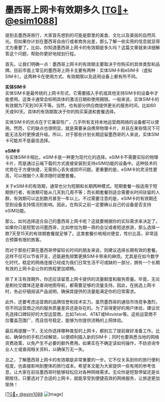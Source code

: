 # 墨西哥上网卡有效期多久 [[TG💪+ @esim1088](https://t.me/s/esim1088)]

提到去墨西哥旅行，大家首先想到的可能是那里的美食、文化以及美丽的自然风光。但如果你计划在墨西哥自由行或者商务出差，那么了解一些实用的信息就显得尤为重要了。比如，你知道墨西哥上网卡的有效期是多久吗？这篇文章就来详细解答这个问题，帮助你更好地规划行程。

首先，让我们明确一点：墨西哥上网卡的有效期主要取决于你购买的具体类型和品牌。目前市面上常见的墨西哥上网卡主要有两种：实体SIM卡和eSIM卡（虚拟SIM卡）。这两种卡在使用方式、有效期限以及适用设备上都有所不同。

**实体SIM卡**  
实体SIM卡是最传统的上网卡形式，它需要插入手机或其他支持SIM卡的设备中才能使用。这类卡通常会标明具体的激活日期和使用期限。一般来说，实体SIM卡的有效期为7天到30天不等。当然，也有部分供应商提供更长的服务时间，比如60天或90天。具体的有效期取决于你的购买渠道和套餐选择。

实体SIM卡的优点在于它兼容性广，几乎所有支持本地运营商网络的设备都可以使用。然而，它的缺点也很明显，就是需要亲自携带物理卡片，并且在某些情况下可能无法及时更换或升级。所以，对于那些计划长期逗留墨西哥的人来说，实体SIM卡可能并不是最佳选择。

**eSIM卡**  
与实体SIM卡相比，eSIM卡是一种更为现代化的选择。eSIM卡不需要实际的物理卡片，而是通过云端下载的方式直接安装到支持eSIM功能的设备中。这种技术的优势在于方便快捷，无需担心丢失或损坏问题。更重要的是，eSIM卡的灵活性更高，可以根据个人需求随时调整套餐。

关于eSIM卡的有效期，通常也分为短期和长期两种模式。短期套餐一般适用于短期旅行者，有效期可能从几天到几周不等；而长期套餐则适合需要长时间驻留的人群，有效期可以达到数月甚至一年以上。不过需要注意的是，eSIM卡的有效期还受到设备支持情况的影响。因此，在购买之前一定要确认自己的设备是否支持eSIM功能。

那么，如何选择适合自己的墨西哥上网卡呢？这就要根据你的实际需求来决定了。如果你只是短暂访问墨西哥，比如参加为期一周的会议或者短途旅游，那么选择一款7天至15天的有效期套餐就足够了。这类套餐价格相对便宜，性价比高，非常适合预算有限的旅客。

而对于那些打算在墨西哥停留较长时间的朋友来说，则建议选择长期有效的套餐。这样不仅可以节省开支，还能避免频繁更换SIM卡带来的麻烦。尤其是在如今数字化时代，稳定的网络连接已经成为我们日常生活不可或缺的一部分，拥有一个长期有效的上网卡会让你的旅程更加顺畅。

除了关注有效期外，你还应该留意上网卡提供的流量额度和服务质量。毕竟，无论是刷社交媒体还是查询地图导航，都需要足够的流量支持。因此，在挑选上网卡时，务必仔细阅读产品说明，确保其提供的流量能满足你的日常需求。

此外，还要考虑运营商的品牌信誉和技术实力。虽然墨西哥的通信市场竞争激烈，但不同运营商之间的服务质量差异还是存在的。为了获得更好的用户体验，建议优先选择口碑较好的大型运营商，比如Telcel、AT&T或Movistar等。这些运营商不仅覆盖范围广，而且信号稳定，能够为你提供流畅的上网体验。

最后再提醒一下，无论你选择哪种类型的上网卡，都别忘了提前做好准备工作。比如，确保你的手机已经解锁，以便顺利插入新的SIM卡；同时也要熟悉当地的网络资费政策，以免产生不必要的额外费用。如果实在不确定该如何操作，不妨咨询专业人士或查阅相关资料，以确保万无一失。

总之，了解墨西哥上网卡的有效期是非常重要的一步。它不仅关系到你的旅行便利程度，也直接影响到整体的旅行成本。希望本文能为大家提供一些有用的参考信息，让大家在前往墨西哥时能够轻松应对各种网络需求。无论你是短暂停留还是长期居住，只要选对了合适的上网卡，就能享受到便捷高效的网络服务，让旅途更加愉快！

[[TG💪+ @esim1088](https://t.me/s/esim1088) ![Image](https://i.postimg.cc/4NQfJmqS/Snipaste-2025-05-13-00-14-12.png)]